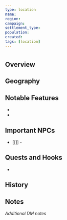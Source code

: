 ```yaml
---
type: location
name:
region:
campaign:
settlement_type:
population:
created:
tags: [location]
---
```


#

## Overview

## Geography

## Notable Features
-
-

## Important NPCs
- [[]] -

## Quests and Hooks
-

## History

## Notes
*Additional DM notes*
